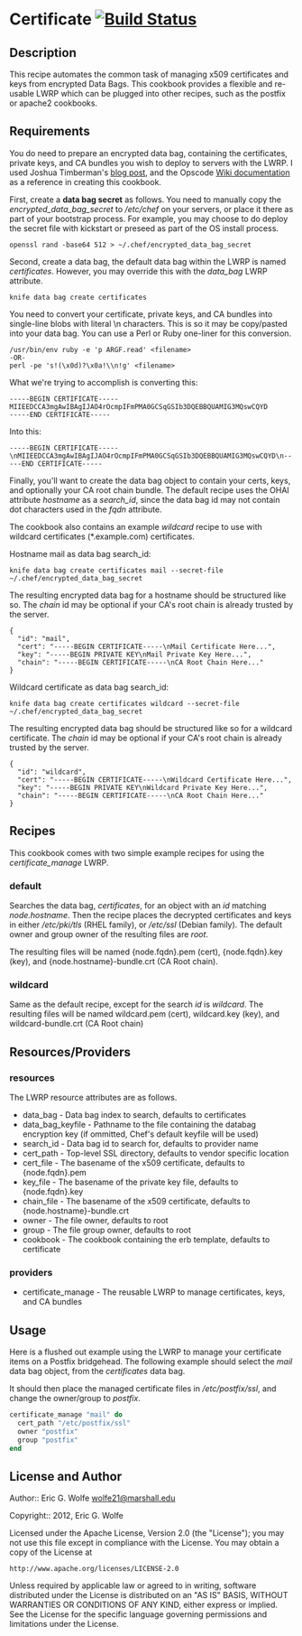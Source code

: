 # Certificate [![Build Status](https://secure.travis-ci.org/atomic-penguin/cookbook-certificate.png?branch=master)](http://travis-ci.org/atomic-penguin/cookbook-certificate)

## Description

This recipe automates the common task of managing x509 certificates and keys
from encrypted Data Bags.  This cookbook provides a flexible and re-usable
LWRP which can be plugged into other recipes, such as the postfix or apache2
cookbooks.

## Requirements

You do need to prepare an encrypted data bag, containing the certificates,
private keys, and CA bundles you wish to deploy to servers with the LWRP.
I used Joshua Timberman's [blog post](https://jtimberman.posterous.com/64227128),
and the Opscode [Wiki documentation](http://wiki.opscode.com/display/chef/Encrypted+Data+Bags)
as a reference in creating this cookbook.

First, create a **data bag secret** as follows.  You need to manually copy
the *encrypted_data_bag_secret* to */etc/chef* on your servers, or place it
there as part of your bootstrap process.  For example, you may choose to
do deploy the secret file with kickstart or preseed as part of the OS
install process. 

    openssl rand -base64 512 > ~/.chef/encrypted_data_bag_secret

Second, create a data bag, the default data bag within the LWRP is
named *certificates*.  However, you may override this with the
*data_bag* LWRP attribute.

    knife data bag create certificates

You need to convert your certificate, private keys, and CA bundles into
single-line blobs with literal \n characters.  This is so it may be
copy/pasted into your data bag.  You can use a Perl or Ruby one-liner for
this conversion.

    /usr/bin/env ruby -e 'p ARGF.read' <filename>
    -OR-
    perl -pe 's!(\x0d)?\x0a!\\n!g' <filename>

What we're trying to accomplish is converting this:

    -----BEGIN CERTIFICATE-----
    MIIEEDCCA3mgAwIBAgIJAO4rOcmpIFmPMA0GCSqGSIb3DQEBBQUAMIG3MQswCQYD
    -----END CERTIFICATE-----

Into this:

    -----BEGIN CERTIFICATE-----\nMIIEEDCCA3mgAwIBAgIJAO4rOcmpIFmPMA0GCSqGSIb3DQEBBQUAMIG3MQswCQYD\n-----END CERTIFICATE-----

Finally, you'll want to create the data bag object to contain your certs,
keys, and optionally your CA root chain bundle.  The default recipe uses
the OHAI attribute *hostname* as a *search_id*, since the data bag id may not 
contain dot characters used in the *fqdn* attribute.

The cookbook also contains an example *wildcard* recipe to use with wildcard
certificates (\*.example.com) certificates.

Hostname mail as data bag search_id:

    knife data bag create certificates mail --secret-file ~/.chef/encrypted_data_bag_secret

The resulting encrypted data bag for a hostname should be structured like so.
The *chain* id may be optional if your CA's root chain is already trusted by the
server.

    {
      "id": "mail",
      "cert": "-----BEGIN CERTIFICATE-----\nMail Certificate Here...",
      "key": "-----BEGIN PRIVATE KEY\nMail Private Key Here...",
      "chain": "-----BEGIN CERTIFICATE-----\nCA Root Chain Here..."
    }


Wildcard certificate as data bag search_id:

    knife data bag create certificates wildcard --secret-file ~/.chef/encrypted_data_bag_secret

The resulting encrypted data bag should be structured like so for a wildcard
certificate.  The *chain* id may be optional if your CA's root chain is already
trusted by the server.

    {
      "id": "wildcard",
      "cert": "-----BEGIN CERTIFICATE-----\nWildcard Certificate Here...",
      "key": "-----BEGIN PRIVATE KEY\nWildcard Private Key Here...",
      "chain": "-----BEGIN CERTIFICATE-----\nCA Root Chain Here..."
    }


## Recipes

This cookbook comes with two simple example recipes for using the *certificate_manage* LWRP.

### default

Searches the data bag, *certificates*, for an object with an *id* matching
*node.hostname*.  Then the recipe places the decrypted certificates and keys
in either */etc/pki/tls* (RHEL family), or */etc/ssl* (Debian family).  The
default owner and group owner of the resulting files are *root*.

The resulting files will be named {node.fqdn}.pem (cert),
{node.fqdn}.key (key), and {node.hostname}-bundle.crt (CA Root chain).

### wildcard

Same as the default recipe, except for the search *id* is *wildcard*.
The resulting files will be named wildcard.pem (cert), wildcard.key (key),
and wildcard-bundle.crt (CA Root chain)

## Resources/Providers

### resources

The LWRP resource attributes are as follows.

  * data\_bag - Data bag index to search, defaults to certificates
  * data\_bag\_keyfile - Pathname to the file containing the databag encryption key (if ommitted, Chef's default keyfile will be used)
  * search\_id - Data bag id to search for, defaults to provider name
  * cert\_path - Top-level SSL directory, defaults to vendor specific location
  * cert\_file - The basename of the x509 certificate, defaults to {node.fqdn}.pem
  * key\_file - The basename of the private key file, defaults to {node.fqdn}.key
  * chain\_file - The basename of the x509 certificate, defaults to {node.hostname}-bundle.crt
  * owner - The file owner, defaults to root
  * group - The file group owner, defaults to root
  * cookbook - The cookbook containing the erb template, defaults to certificate

### providers

  * certificate\_manage - The reusable LWRP to manage certificates, keys, and CA bundles

## Usage

Here is a flushed out example using the LWRP to manage your certificate
items on a Postfix bridgehead.  The following example should select the
*mail* data bag object, from the *certificates* data bag.

It should then place the managed certificate files in */etc/postfix/ssl*,
and change the owner/group to *postfix*.

```ruby
certificate_manage "mail" do
  cert_path "/etc/postfix/ssl"
  owner "postfix"
  group "postfix"
end
```      

## License and Author

Author:: Eric G. Wolfe <wolfe21@marshall.edu> 

Copyright:: 2012, Eric G. Wolfe

Licensed under the Apache License, Version 2.0 (the "License");
you may not use this file except in compliance with the License.
You may obtain a copy of the License at

    http://www.apache.org/licenses/LICENSE-2.0

Unless required by applicable law or agreed to in writing, software
distributed under the License is distributed on an "AS IS" BASIS,
WITHOUT WARRANTIES OR CONDITIONS OF ANY KIND, either express or implied.
See the License for the specific language governing permissions and
limitations under the License.
